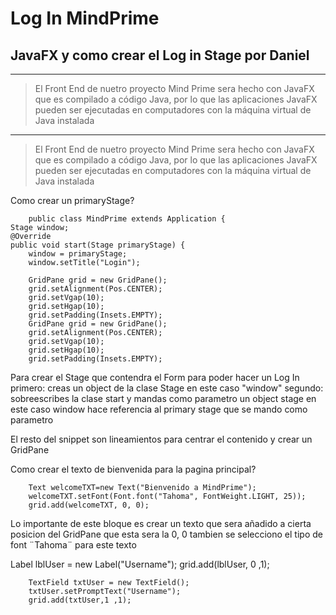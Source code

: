 Log In MindPrime
==========

## JavaFX y como crear el Log in Stage por Daniel
----------
>El Front End de nuetro proyecto Mind Prime sera hecho con JavaFX  que es compilado a código Java,
por lo que las aplicaciones JavaFX pueden ser ejecutadas en computadores 
con la máquina virtual de Java instalada 

----------
>El Front End de nuetro proyecto Mind Prime sera hecho con JavaFX  que es compilado a código Java,
por lo que las aplicaciones JavaFX pueden ser ejecutadas en computadores 
con la máquina virtual de Java instalada 



Como crear un primaryStage?




        public class MindPrime extends Application {
    Stage window;
    @Override
    public void start(Stage primaryStage) {
        window = primaryStage;
        window.setTitle("Login");
        
        GridPane grid = new GridPane();
        grid.setAlignment(Pos.CENTER);
        grid.setVgap(10);
        grid.setHgap(10);
        grid.setPadding(Insets.EMPTY);
        GridPane grid = new GridPane();
        grid.setAlignment(Pos.CENTER);
        grid.setVgap(10);
        grid.setHgap(10);
        grid.setPadding(Insets.EMPTY);


Para crear el Stage que contendra el Form para poder hacer un Log In 
primero: creas un object  de la clase Stage en este caso "window"
segundo: sobreescribes la clase start y mandas como parametro un object stage
en este caso window hace referencia al primary stage que se mando como parametro

El resto del snippet son lineamientos para centrar el contenido y crear un GridPane 

Como crear el texto de bienvenida para la pagina principal?

        Text welcomeTXT=new Text("Bienvenido a MindPrime");
        welcomeTXT.setFont(Font.font("Tahoma", FontWeight.LIGHT, 25));
        grid.add(welcomeTXT, 0, 0);

Lo importante de este bloque es crear un texto que sera añadido a cierta posicion del GridPane que esta sera la 0, 0 tambien se selecciono el tipo de font ¨Tahoma¨ para este texto 



 Label lblUser = new Label("Username");
        grid.add(lblUser, 0 ,1);
        
        TextField txtUser = new TextField();
        txtUser.setPromptText("Username");
        grid.add(txtUser,1 ,1);



















